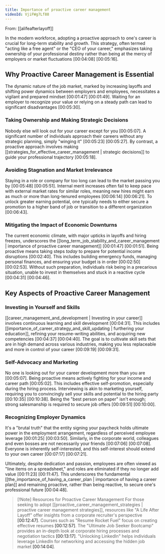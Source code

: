 ```yaml
---
title: Importance of proactive career management
videoId: VjiFWg7Lf88
---
```


From: [[alifeafterlayoff]] <br/> 

In the modern workforce, adopting a proactive approach to one's career is crucial for long-term stability and growth. This strategy, often termed "acting like a free agent" or the "CEO of your career," emphasizes taking ownership of your professional destiny rather than being at the mercy of employers or market fluctuations <a class="yt-timestamp" data-t="00:04:08">[00:04:08]</a> <a class="yt-timestamp" data-t="00:05:16">[00:05:16]</a>.

## Why Proactive Career Management is Essential

The dynamic nature of the job market, marked by increasing layoffs and shifting power dynamics between employers and employees, necessitates a vigilant and prepared mindset <a class="yt-timestamp" data-t="00:01:47">[00:01:47]</a> <a class="yt-timestamp" data-t="00:01:49">[00:01:49]</a>. Waiting for an employer to recognize your value or relying on a steady path can lead to significant disadvantages <a class="yt-timestamp" data-t="00:05:30">[00:05:30]</a>.

### Taking Ownership and Making Strategic Decisions

Nobody else will look out for your career except for you <a class="yt-timestamp" data-t="00:05:07">[00:05:07]</a>. A significant number of individuals approach their careers without any strategic planning, simply "winging it" <a class="yt-timestamp" data-t="00:05:23">[00:05:23]</a> <a class="yt-timestamp" data-t="00:05:27">[00:05:27]</a>. By contrast, a proactive approach involves making [[strategies_for_effective_career_management | strategic decisions]] to guide your professional trajectory <a class="yt-timestamp" data-t="00:05:18">[00:05:18]</a>.

### Avoiding Stagnation and Market Irrelevance

Staying in a role or company for too long can lead to the market passing you by <a class="yt-timestamp" data-t="00:05:48">[00:05:48]</a> <a class="yt-timestamp" data-t="00:05:51">[00:05:51]</a>. Internal merit increases often fail to keep pace with external market rates for similar roles, meaning new hires might earn as much or more than long-tenured employees <a class="yt-timestamp" data-t="00:06:14">[00:06:14]</a> <a class="yt-timestamp" data-t="00:06:21">[00:06:21]</a>. To unlock greater earning potential, one typically needs to either secure a promotion to a higher band of job or transition to a different organization <a class="yt-timestamp" data-t="00:06:43">[00:06:43]</a>.

### Mitigating the Impact of Economic Downturns

The current economic climate, with major upticks in layoffs and hiring freezes, underscores the [[long_term_job_stability_and_career_management | importance of proactive career management]] <a class="yt-timestamp" data-t="00:01:47">[00:01:47]</a> <a class="yt-timestamp" data-t="00:01:51">[00:01:51]</a>. Being proactive means taking steps *today* to prepare for potential income disruptions <a class="yt-timestamp" data-t="00:02:40">[00:02:40]</a>. This includes building emergency funds, managing personal finances, and ensuring your budget is in order <a class="yt-timestamp" data-t="00:02:50">[00:02:50]</a> <a class="yt-timestamp" data-t="00:02:53">[00:02:53]</a>. Without such preparation, individuals risk being in a precarious situation, unable to invest in themselves and stuck in a reactive cycle <a class="yt-timestamp" data-t="00:04:31">[00:04:31]</a> <a class="yt-timestamp" data-t="00:04:46">[00:04:46]</a>.

## Key Aspects of Proactive Career Management

### Investing in Yourself and Skills
[[career_management_and_development | Investing in your career]] involves continuous learning and skill development <a class="yt-timestamp" data-t="00:04:31">[00:04:31]</a>. This includes [[importance_of_career_strategy_and_skill_updating | furthering your education]], refining your resume-writing abilities, and acquiring new competencies <a class="yt-timestamp" data-t="00:04:37">[00:04:37]</a> <a class="yt-timestamp" data-t="00:04:40">[00:04:40]</a>. The goal is to cultivate skill sets that are in high demand across various industries, making you less replaceable and more in control of your career <a class="yt-timestamp" data-t="00:09:19">[00:09:19]</a> <a class="yt-timestamp" data-t="00:09:31">[00:09:31]</a>.

### Self-Advocacy and Marketing
No one is looking out for your career development more than you are <a class="yt-timestamp" data-t="00:05:07">[00:05:07]</a>. Being proactive means actively fighting for your income and career path <a class="yt-timestamp" data-t="00:05:02">[00:05:02]</a>. This includes effective self-promotion, especially during the hiring process. Interviewing is akin to marketing yourself, requiring you to convincingly sell your skills and potential to the hiring party <a class="yt-timestamp" data-t="00:10:35">[00:10:35]</a> <a class="yt-timestamp" data-t="00:10:38">[00:10:38]</a>. Being the "best person on paper" isn't enough; strong salesmanship is required to secure job offers <a class="yt-timestamp" data-t="00:09:51">[00:09:51]</a> <a class="yt-timestamp" data-t="00:10:00">[00:10:00]</a>.

### Recognizing Employer Dynamics
It's a "brutal truth" that the entity signing your paycheck holds ultimate power in the employment arrangement, regardless of perceived employee leverage <a class="yt-timestamp" data-t="00:01:25">[00:01:25]</a> <a class="yt-timestamp" data-t="00:03:50">[00:03:50]</a>. Similarly, in the corporate world, colleagues and even bosses are not necessarily your friends <a class="yt-timestamp" data-t="00:07:06">[00:07:06]</a> <a class="yt-timestamp" data-t="00:07:08">[00:07:08]</a>. Everyone is inherently self-interested, and this self-interest should extend to your own career <a class="yt-timestamp" data-t="00:07:17">[00:07:17]</a> <a class="yt-timestamp" data-t="00:07:21">[00:07:21]</a>.

Ultimately, despite dedication and passion, employees are often viewed as "line items on a spreadsheet," and roles are eliminated if they no longer add value <a class="yt-timestamp" data-t="00:11:23">[00:11:23]</a> <a class="yt-timestamp" data-t="00:11:47">[00:11:47]</a>. This underscores the fundamental [[the_importance_of_having_a_career_plan | importance of having a career plan]] and remaining proactive, rather than being reactive, to secure one's professional future <a class="yt-timestamp" data-t="00:04:48">[00:04:48]</a>.

> [!Note] Resources for Proactive Career Management
> For those seeking to adopt [[proactive_career_management_strategies | proactive career management strategies]], resources like "A Life After Layoff" offer insights from a corporate recruiter's perspective <a class="yt-timestamp" data-t="00:12:47">[00:12:47]</a>. Courses such as "Resume Rocket Fuel" focus on creating effective resumes <a class="yt-timestamp" data-t="00:12:57">[00:12:57]</a>. The "Ultimate Job Seeker Bootcamp" provides an in-depth look at corporate hiring processes and negotiation tactics <a class="yt-timestamp" data-t="00:13:17">[00:13:17]</a>. "Unlocking LinkedIn" helps individuals leverage LinkedIn for networking and accessing the hidden job market <a class="yt-timestamp" data-t="00:14:04">[00:14:04]</a>.